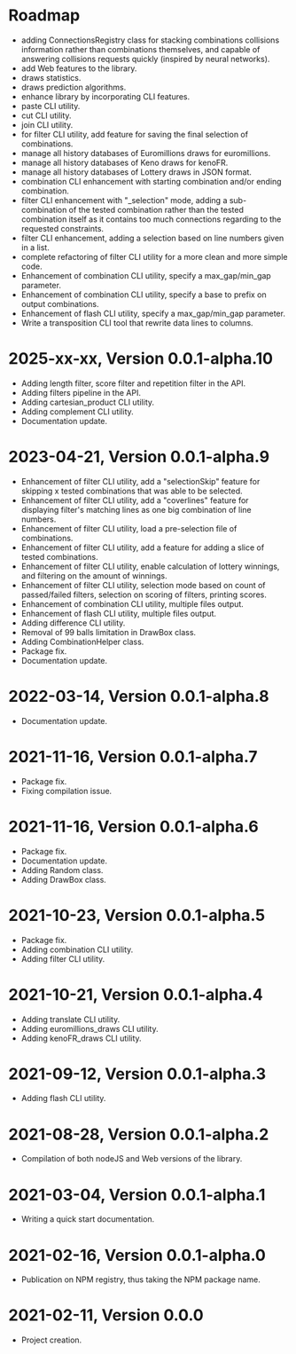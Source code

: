 Roadmap
=======
* adding ConnectionsRegistry class for stacking combinations collisions information rather than combinations themselves, and capable of answering collisions requests quickly (inspired by neural networks).
* add Web features to the library.
* draws statistics.
* draws prediction algorithms.
* enhance library by incorporating CLI features.
* paste CLI utility.
* cut CLI utility.
* join CLI utility.
* for filter CLI utility, add feature for saving the final selection of combinations.
* manage all history databases of Euromillions draws for euromillions.
* manage all history databases of Keno draws for kenoFR.
* manage all history databases of Lottery draws in JSON format.
* combination CLI enhancement with starting combination and/or ending combination.
* filter CLI enhancement with "_selection" mode, adding a sub-combination of the tested combination rather than the tested combination itself as it contains too much connections regarding to the requested constraints.
* filter CLI enhancement, adding a selection based on line numbers given in a list.
* complete refactoring of filter CLI utility for a more clean and more simple code.
* Enhancement of combination CLI utility, specify a max_gap/min_gap parameter.
* Enhancement of combination CLI utility, specify a base to prefix on output combinations.
* Enhancement of flash CLI utility, specify a max_gap/min_gap parameter.
* Write a transposition CLI tool that rewrite data lines to columns.


2025-xx-xx, Version 0.0.1-alpha.10
==================================
* Adding length filter, score filter and repetition filter in the API.
* Adding filters pipeline in the API.
* Adding cartesian_product CLI utility.
* Adding complement CLI utility.
* Documentation update.


2023-04-21, Version 0.0.1-alpha.9
=================================
* Enhancement of filter CLI utility, add a "selectionSkip" feature for skipping x tested combinations that was able to be selected.
* Enhancement of filter CLI utility, add a "coverlines" feature for displaying filter's matching lines as one big combination of line numbers.
* Enhancement of filter CLI utility, load a pre-selection file of combinations.
* Enhancement of filter CLI utility, add a feature for adding a slice of tested combinations.
* Enhancement of filter CLI utility, enable calculation of lottery winnings, and filtering on the amount of winnings.
* Enhancement of filter CLI utility, selection mode based on count of passed/failed filters, selection on scoring of filters, printing scores.
* Enhancement of combination CLI utility, multiple files output.
* Enhancement of flash CLI utility, multiple files output.
* Adding difference CLI utility.
* Removal of 99 balls limitation in DrawBox class.
* Adding CombinationHelper class.
* Package fix.
* Documentation update.


2022-03-14, Version 0.0.1-alpha.8
=================================
* Documentation update.


2021-11-16, Version 0.0.1-alpha.7
=================================
* Package fix.
* Fixing compilation issue.


2021-11-16, Version 0.0.1-alpha.6
=================================
* Package fix.
* Documentation update.
* Adding Random class.
* Adding DrawBox class.


2021-10-23, Version 0.0.1-alpha.5
=================================
* Package fix.
* Adding combination CLI utility.
* Adding filter CLI utility.


2021-10-21, Version 0.0.1-alpha.4
=================================
* Adding translate CLI utility.
* Adding euromillions_draws CLI utility.
* Adding kenoFR_draws CLI utility.


2021-09-12, Version 0.0.1-alpha.3
=================================
* Adding flash CLI utility.


2021-08-28, Version 0.0.1-alpha.2
=================================
* Compilation of both nodeJS and Web versions of the library.


2021-03-04, Version 0.0.1-alpha.1
=================================
* Writing a quick start documentation.


2021-02-16, Version 0.0.1-alpha.0
=================================
* Publication on NPM registry, thus taking the NPM package name.


2021-02-11, Version 0.0.0
=========================
* Project creation.
